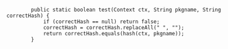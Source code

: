             public static boolean test(Context ctx, String pkgname, String correctHash) {
                if (correctHash == null) return false;
                correctHash = correctHash.replaceAll(" ", "");
                return correctHash.equals(hash(ctx, pkgname));
            }